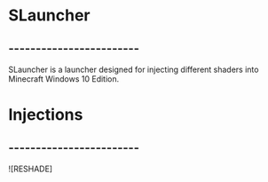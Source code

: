 # SLauncher
## ------------------------
SLauncher is a launcher designed for injecting different shaders into Minecraft Windows 10 Edition.

# Injections
## ------------------------
![RESHADE]

